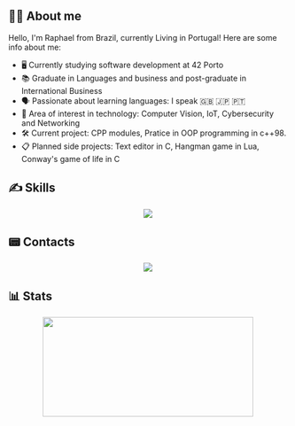 ## 👨‍💻 About me
Hello, I'm Raphael from Brazil, currently Living in Portugal! Here are some info about me:

- 🖥️ Currently studying software development at 42 Porto
- 📚 Graduate in Languages and business and post-graduate in International Business 
- 🗣️ Passionate about learning languages: I speak 🇬🇧 🇯🇵 🇵🇹 
- 🎯 Area of interest in technology: Computer Vision, IoT, Cybersecurity and Networking 
- 🛠️ Current project: CPP modules, Pratice in OOP programming in c++98.
- 📋 Planned side projects: Text editor in C, Hangman game in Lua, Conway's game of life in C

## ✍️ Skills
<p align="center">
  <a href="https://skillicons.dev">
    <img src="https://skillicons.dev/icons?i=c,lua,git,github,bash,linux,neovim,markdown,wordpress">
  </a>
</p>

## 📟 Contacts
<p align="center">
  <a href ="https://www.linkedin.com/in/raphael-vieira/" target="_blank"><img src="https://img.shields.io/badge/-LinkedIn-%230077B5?style=for-the-badge&logo=linkedin&logoColor=white" target="_blank"></a>
</p>

## 📊 Stats
<div align="center">
	<a>
		<img height="180px" width="380px" src="https://github-readme-stats.vercel.app/api?username=Rapcampo&theme=radical&show_icons=true&include_all_commits=trye&count_private=true"/>
	</a>
</div>
